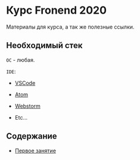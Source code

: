 # Курс Fronend 2020

Материалы для курса, а так же полезные ссылки.

## Необходимый стек

`ОС` - любая.

`IDE`:

- [VSCode](https://code.visualstudio.com/)

- [Atom](https://ide.atom.io/)

- [Webstorm](https://www.jetbrains.com/ru-ru/webstorm/)

- Etc...

## Содержание

- [Первое занятие](./01_Intro_a_frontend/Readme.md)
